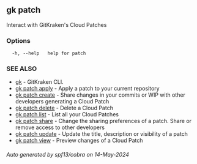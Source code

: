 ## gk patch

Interact with GitKraken's Cloud Patches

### Options

```
  -h, --help   help for patch
```

### SEE ALSO

* [gk](gk.md)	 - GitKraken CLI.
* [gk patch apply](gk_patch_apply.md)	 - Apply a patch to your current repository
* [gk patch create](gk_patch_create.md)	 - Share changes in your commits or WIP with other developers generating a Cloud Patch
* [gk patch delete](gk_patch_delete.md)	 - Delete a Cloud Patch
* [gk patch list](gk_patch_list.md)	 - List all your Cloud Patches
* [gk patch share](gk_patch_share.md)	 - Change the sharing preferences of a patch. Share or remove access to other developers
* [gk patch update](gk_patch_update.md)	 - Update the title, description or visibility of a patch
* [gk patch view](gk_patch_view.md)	 - Preview changes of a Cloud Patch

###### Auto generated by spf13/cobra on 14-May-2024
